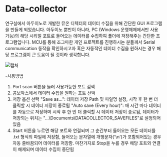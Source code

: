 # Data-collector
연구실에서 아두이노로 개발한 뮤온 디텍터의 데이터 수집을 위해 간단한 GUI 프로그램을 만들게 되었습니다. 
아두이노 뿐만이 아니라, PC (Windows 운영체제에서만 사용 가능)의 해당 시리얼 포트로 들어오는 데이터를 수집하여 폴더에 저장해주는 간단한 프로그램입니다.
MCU를 통해 조그마한 개인 프로젝트를 진행하시는 분들께서 Serial communication 동작을 확인하시고자 혹은 자동적인 데이터 수집을 원하시는 경우 해당 프로그램이 큰 도움이 될 것이라 생각합니다.

![캡처](https://user-images.githubusercontent.com/54430715/77289992-7f469500-6d1e-11ea-9673-4d6cc1b13ea7.PNG)

-사용방법
1. Port scan 버튼을 눌러 사용가능한 포트 검색
2. 콤보박스에서 데이터 수집을 원하는 포트 선택
3. 저장 옵션 선택
   "Save as...": 데이터 저장 Path 및 파일명 설정, 시작 후 한 번 더 클릭할 시 데이터 저장이 종료됨 
   "Auto save (Every hour)": 매 시간 마다 데이터를 자동으로 저장하며 시작 후 한 번 더 클릭할 시 데이터 저장이 종료됨, 데이터가 저장되는 위치는                                  "...\Documents\DATACOLLECTOR_SAVEFILES"로 설정되어 있음
4. Start 버튼을 누르면 해당 포트와 연결되며 그 순간부터 들어오는 모든 데이터를 .txt 형식의 파일에 저장함, 들어오는 문자열에 개행문자('\n')가 포함되어있는 경우 자동 줄바꿈되어 데이터를 저장함. 마찬가지로 Stop을 누를 경우 해당 포트와 연결이 해제되며 데이터 수집이 중단됨
